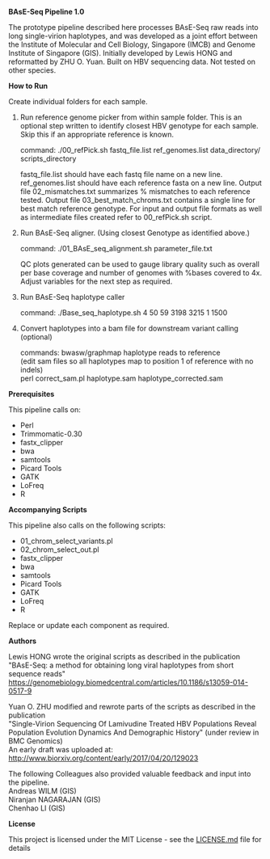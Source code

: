 <strong>BAsE-Seq Pipeline 1.0</strong>

The prototype pipeline described here processes BAsE-Seq raw reads into long single-virion haplotypes, and was developed as a joint effort between the Institute of Molecular and Cell Biology, Singapore (IMCB) and Genome Institute of Singapore (GIS). Initially developed by Lewis HONG and reformatted by ZHU O. Yuan. Built on HBV sequencing data. Not tested on other species.  


<strong>How to Run</strong>


Create individual folders for each sample. 


1. Run reference genome picker from within sample folder. This is an optional step written to identify closest HBV genotype for each sample. Skip this if an appropriate reference is known.

    command: ./00_refPick.sh fastq_file.list ref_genomes.list data_directory/ scripts_directory

    fastq_file.list should have each fastq file name on a new line. ref_genomes.list should have each reference fasta on a new line. Output file 02_mismatches.txt summarizes % mismatches to each reference tested. Output file 03_best_match_chroms.txt contains a single line for best match reference genotype. For input and output file formats as well as intermediate files created refer to 00_refPick.sh script. 
    

2. Run BAsE-Seq aligner. (Using closest Genotype as identified above.)

    command: ./01_BAsE_seq_alignment.sh parameter_file.txt

    QC plots generated can be used to gauge library quality such as overall per base coverage and number of genomes with %bases covered to 4x. Adjust variables for the next step as required. 


3. Run BAsE-Seq haplotype caller

    command: ./Base_seq_haplotype.sh 4 50 59 3198 3215 1 1500
    

4. Convert haplotypes into a bam file for downstream variant calling (optional)

    commands: bwasw/graphmap haplotype reads to reference  
              (edit sam files so all haplotypes map to position 1 of reference with no indels)  
              perl correct_sam.pl haplotype.sam haplotype_corrected.sam


<strong>Prerequisites</strong>

<p>This pipeline calls on:</p>
<ul>
<li>Perl</li>
<li>Trimmomatic-0.30</li>
<li>fastx_clipper</li>
<li>bwa</li>
<li>samtools</li>
<li>Picard Tools</li>
<li>GATK</li>
<li>LoFreq</li>
<li>R</li>
</ul>

<strong>Accompanying Scripts</strong>

<p>This pipeline also calls on the following scripts:</p>
<ul>
<li>01_chrom_select_variants.pl</li>
<li>02_chrom_select_out.pl</li>
<li>fastx_clipper</li>
<li>bwa</li>
<li>samtools</li>
<li>Picard Tools</li>
<li>GATK</li>
<li>LoFreq</li>
<li>R</li>
</ul>

Replace or update each component as required. 


<strong>Authors</strong>

Lewis HONG wrote the original scripts as described in the publication  
    "BAsE-Seq: a method for obtaining long viral haplotypes from short sequence reads"  
    https://genomebiology.biomedcentral.com/articles/10.1186/s13059-014-0517-9


Yuan O. ZHU modified and rewrote parts of the scripts as described in the publication  
    "Single-Virion Sequencing Of Lamivudine Treated HBV Populations Reveal Population Evolution Dynamics And Demographic History" (under review in BMC Genomics)   
    An early draft was uploaded at: http://www.biorxiv.org/content/early/2017/04/20/129023 

The following Colleagues also provided valuable feedback and input into the pipeline.  
Andreas WILM (GIS)  
Niranjan NAGARAJAN (GIS)  
Chenhao LI (GIS)  


<strong>License</strong>

This project is licensed under the MIT License - see the [LICENSE.md](LICENSE.md) file for details
